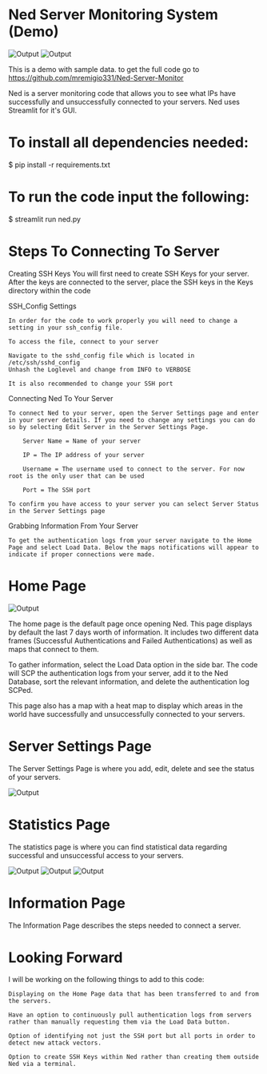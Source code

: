 # Ned Server Monitoring System (Demo)

![Output](Images/Ned_Logo_Pictorial_Full.png)
![Output](Images/Ned_Network_Monitor.png)

This is a demo with sample data. to get the full code go to https://github.com/mremigio331/Ned-Server-Monitor

Ned is a server monitoring code that allows you to see what IPs have successfully and unsuccessfully connected to your servers. Ned uses Streamlit for it's GUI. 

# To install all dependencies needed:

$ pip install -r requirements.txt

# To run the code input the following:

$ streamlit run ned.py

# Steps To Connecting To Server

Creating SSH Keys
	You will first need to create SSH Keys for your server. After the keys are connected to the server, place the SSH keys in the Keys directory within the code

SSH_Config Settings
	
	In order for the code to work properly you will need to change a setting in your ssh_config file.
	
	To access the file, connect to your server
	
	Navigate to the sshd_config file which is located in /etc/ssh/sshd_config
	Unhash the Loglevel and change from INFO to VERBOSE
	
	It is also recommended to change your SSH port

Connecting Ned To Your Server

	To connect Ned to your server, open the Server Settings page and enter in your server details. If you need to change any settings you can do so by selecting Edit Server in the Server Settings Page.

		Server Name = Name of your server

		IP = The IP address of your server

		Username = The username used to connect to the server. For now root is the only user that can be used

		Port = The SSH port
	
	To confirm you have access to your server you can select Server Status in the Server Settings page

Grabbing Information From Your Server

	To get the authentication logs from your server navigate to the Home Page and select Load Data. Below the maps notifications will appear to indicate if proper connections were made.

# Home Page

![Output](Images/Ned.gif)

The home page is the default page once opening Ned. This page displays by default the last 7 days worth of information. It includes two different data frames (Successful Authentications and Failed Authentications) as well as maps that connect to them. 

To gather information, select the Load Data option in the side bar. The code will SCP the authentication logs from your server, add it to the Ned Database, sort the relevant information, and delete the authentication log SCPed.

This page also has a map with a heat map to display which areas in the world have successfully and unsuccessfully connected to your servers. 

# Server Settings Page

The Server Settings Page is where you add, edit, delete and see the status of your servers.

![Output](Images/Server_Settings.png)

# Statistics Page


The statistics page is where you can find statistical data regarding successful and unsuccessful access to your servers.

![Output](Images/Ned_Statsticis_1.png)
![Output](Images/Ned_Statsticis_2.png)
![Output](Images/Ned_Statsticis_3.png)

# Information Page

The Information Page describes the steps needed to connect a server.

# Looking Forward

I will be working on the following things to add to this code:

	Displaying on the Home Page data that has been transferred to and from the servers.

	Have an option to continuously pull authentication logs from servers rather than manually requesting them via the Load Data button.

	Option of identifying not just the SSH port but all ports in order to detect new attack vectors.

	Option to create SSH Keys within Ned rather than creating them outside Ned via a terminal. 





